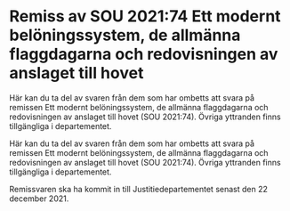 # Remiss av SOU 2021:74 Ett modernt belöningssystem, de allmänna flaggdagarna och redovisningen av anslaget till hovet

Här kan du ta del av svaren från dem som har ombetts att svara på remissen Ett modernt belöningssystem, de allmänna flaggdagarna och redovisningen av anslaget till hovet (SOU 2021:74). Övriga yttranden finns tillgängliga i departementet.

Här kan du ta del av svaren från dem som har ombetts att svara på remissen Ett modernt belöningssystem, de allmänna flaggdagarna och redovisningen av anslaget till hovet (SOU 2021:74). Övriga yttranden finns tillgängliga i departementet.

Remissvaren ska ha kommit in till Justitiedepartementet senast den 22 december 2021.
